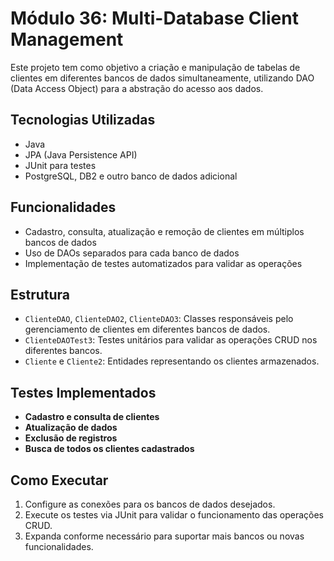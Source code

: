 # Módulo 36: Multi-Database Client Management

Este projeto tem como objetivo a criação e manipulação de tabelas de clientes em diferentes bancos de dados simultaneamente, utilizando DAO (Data Access Object) para a abstração do acesso aos dados.

## Tecnologias Utilizadas
- Java
- JPA (Java Persistence API)
- JUnit para testes
- PostgreSQL, DB2 e outro banco de dados adicional

## Funcionalidades
- Cadastro, consulta, atualização e remoção de clientes em múltiplos bancos de dados
- Uso de DAOs separados para cada banco de dados
- Implementação de testes automatizados para validar as operações

## Estrutura
- `ClienteDAO`, `ClienteDAO2`, `ClienteDAO3`: Classes responsáveis pelo gerenciamento de clientes em diferentes bancos de dados.
- `ClienteDAOTest3`: Testes unitários para validar as operações CRUD nos diferentes bancos.
- `Cliente` e `Cliente2`: Entidades representando os clientes armazenados.

## Testes Implementados
- **Cadastro e consulta de clientes**
- **Atualização de dados**
- **Exclusão de registros**
- **Busca de todos os clientes cadastrados**

## Como Executar
1. Configure as conexões para os bancos de dados desejados.
2. Execute os testes via JUnit para validar o funcionamento das operações CRUD.
3. Expanda conforme necessário para suportar mais bancos ou novas funcionalidades.

